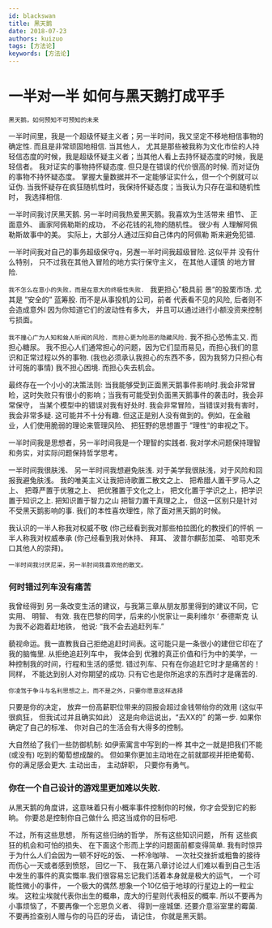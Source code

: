 ```yaml
---
id: blackswan
title: 黑天鹅
date: 2018-07-23
authors: kuizuo
tags: [方法论]
keywords: [方法论]
---
```


# 一半对一半  如何与黑天鹅打成平手

`黑天鹅，如何预知不可预知的未来`

一半时间里，我是一个超级怀疑主义者；另一半时间，我又坚定不移地相信事物的确定性. 而且是非常顽固地相信.  当其他人， 尤其是那些被我称为文化市侩的人持轻信态度的时候，我是超级怀疑主义者；当其他人看上去持怀疑态度的时候，我是轻信者。 我对证实的事物持怀疑态度. 但只是在错误的代价很高的时候. 而对证伪的事物不持怀疑态度。 掌握大量数据并不一定能够证实什么，但一个个例就可以证伪. 当我怀疑存在疯狂随机性时，我保持怀疑态度；当我认为只存在温和随机性时， 我选择相信.

一半时间我讨厌黑天鹅. 另一半时间我热爱黑天鹅。我喜欢为生活带来
细节、 正面意外、 画家阿佩勒斯的成功， 不必花钱的礼物的随机性。 很少有
人理解阿佩勒斯故事中的美。 实际上，大部分人通过压抑自己体内的阿佩勒
斯来避免犯错.

一半时间我对自己的事务超级保守q，另邂一半时间我超级冒险. 这似平并
没有什么特别， 只不过我在其他入冒险的地方实行保守主义， 在其他人谨慎
的地方冒险.

`我不怎么在意小的失败，而是在意大的终极性失败. ` 我更担心”极具前
景“的股栗市场. 尤其是 ”安全的” 蓝筹股. 而不是从事投机的公司，前者
代表看不见的风险, 后者则不会造成意外l 因为你知道它们的波动性有多大，
并且可以通过进行小额没资来控制亏损面。

`我不撞心广为人知和耸人昕闻的风险. 而担心更为险恶的隐藏风险.` 我不担心恐怖主又. 而担心糖尿。 我不担心人们通常担心的问题，因为它们显而易见，而担心我们的意识和正常过程以外的事物. (我也必须承认我担心的东西不多，因为我努力只担心有计可施的事情) 我不担心困境. 而担心失去机会。

最终存在一个小小的决策法则: 当我能够受到正面黑天鹅事件影响时.我会非常冒睑，这时失败只有很小的影响；当我有可能受到负面黑天鹅事件的袭击时，我会非常保守， 当某个模型中的错误对我有好处时. 我会非常冒险，当错误对我有害时，我会非常多疑. 这可能并不十分有趣. 但这正是别人没有做到的。例如，在金融业，人们使用脆弱的理论来管理风险、 把狂野的思想置于 ”理性“的审视之下。

一半时间我是思想者，另一半时间我是一个理智的实践者. 我对学术问题保持理智和务实，对实际问题保持哲学思考。

一半时间我很肤浅、 另一半时间我想避免肤浅. 对于美学我很肤浅，对于风险和回报我避兔肤浅。 我的唯美主义让我把诗歌置二散文之上、 把希腊人置干罗马人之上、 把尊严置于优雅之上、 把优雅置于文化之上， 把文化置于学识之上，把学识置于知识之上. 把知识置于智力之山 把智力置干真理之上， 但这一区别只是针对不受黑天鹅影响的事. 我们的本性喜坎理性，除了面对黑天鹅的时候。

我认识的一半人称我对权威不敬 (你己经看到我对那些柏拉图化的教授们的怦帆 一半人称我对权威奉承 (你己经看到我对休持、 拜耳、 波普尔麒彭加菜、  哈耶克禾口其他人的崇拜)。

`一半时间我讨厌尼采，另一半肘间我喜欢他的散文。`

### 何时错过列车没有痛苦

我曾经得到 另一条改变生活的建议，与我第三章从朋友那里得到的建议不同，它实用、 明智、 有效. 我在巴黎的同学，后来的小悦家让一奥利维尔 ‘ 泰德斯克 认为我不必跑着赶地铁， 他说: “我不会去追赶列车.”

藐视命运。我一直教我自己拒绝追赶时间表。这可能只是一条很小的建但它印在了我的脑悔里. 从拒绝追赶列车中， 我体会到 优雅的真正价值和行为中的美学，一种控制我的时间，行程和生活的感觉. 错过列车、只有在你追赶它时才是痛苦的！同样， 不能达到别人对你期望的成功. 只有它也是你所追求的东西时才是痛苦的.

`你凌驾于争斗与名利思想之上，而不是之外，只要你愿意这样选择`

只要是你的决定， 放弃一份高薪职位带来的回报会超过金钱带绐你的效用 (这似平很疯狂， 但我试过并且确实如此） 这是向命运说出，“去XX的” 的第一步. 如果你确定了自己的标准、 你对自己的生活会有大得多的控制。

大自然给了我们一些防御机制: 如伊索寓言中写到的一桦 其中之一就是把我们不能 (或没有) 吃到的葡萄想成酸的。 但如果你更加主动地在之前就鄙视并拒绝葡荀、 你的满足感会更大. 主动出击， 主动辞职， 只要你有勇气。

### 你在一个自己设计的游戏里更加难以失败.

从黑天鹅的角度讲，这意味着只有小概率事件控制你的时候，你才会受到它的影晌。 你要总是控制你自己做什么 把这当成你的目标吧.

不过，所有这些思想， 所有这些归纳的哲学， 所有这些知识问题， 所有
这些疯狂的机会和可怕的损失、 在下面这个形而上学的问题面前都变得简单.
我有时惊异于为什么人们会因为一顿不好吃的饭、 一杯冷咖啡、 一次社交挫折或粗鲁的接待而伤心一天或者感到愤怒， 回忆一下、 我在第八章讨论过人们难以看到自己生活中发生的事件的真实慨率.我们很容易忘记我们活着本身就是极大的运气， 一个可能性微小的事件， 一个极大的偶然.想象一个10亿倍于地球的行星边上的一粒尘埃。 这粒尘埃就代表你出生的概串，庞大的行星则代表相反的概率. 所以不要再为小事烦恼了，不要再像一个忘恩负义者、 得到一座城堡. 还要介意浴室里的霉菌. 不要再捡查别人赠与你的马匹的牙齿， 请记住， 你就是黑天鹅。


